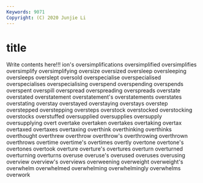 ```yaml
---
Keywords: 9071
Copyright: (C) 2020 Junjie Li
---
```


# title

Write contents here!!!
ion's 
oversimplifications 
oversimplified 
oversimplifies 
oversimplify 
oversimplifying 
oversize 
oversized 
oversleep
oversleeping 
oversleeps 
overslept 
oversold 
overspecialise 
overspecialised 
overspecialises 
overspecialising 
overspend 
overspending
overspends 
overspent 
overspill 
overspread 
overspreading 
overspreads 
overstate 
overstated 
overstatement 
overstatement's
overstatements 
overstates 
overstating 
overstay 
overstayed 
overstaying 
overstays 
overstep 
overstepped 
overstepping
oversteps 
overstock 
overstocked 
overstocking 
overstocks 
overstuffed 
oversupplied 
oversupplies 
oversupply 
oversupplying
overt 
overtake 
overtaken 
overtakes 
overtaking 
overtax 
overtaxed 
overtaxes 
overtaxing 
overthink
overthinking 
overthinks 
overthought 
overthrew 
overthrow 
overthrow's 
overthrowing 
overthrown 
overthrows 
overtime
overtime's 
overtimes 
overtly 
overtone 
overtone's 
overtones 
overtook 
overture 
overture's 
overtures
overturn 
overturned 
overturning 
overturns 
overuse 
overuse's 
overused 
overuses 
overusing 
overview
overview's 
overviews 
overweening 
overweight 
overweight's 
overwhelm 
overwhelmed 
overwhelming 
overwhelmingly 
overwhelms
overwork 

